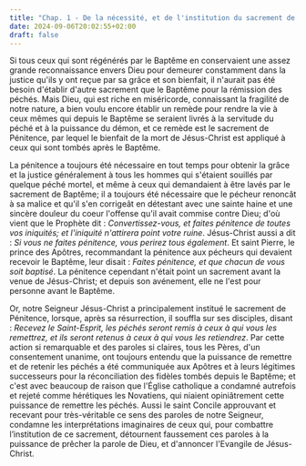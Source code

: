 ```yaml
---
title: "Chap. 1 - De la nécessité, et de l'institution du sacrement de Pénitence"
date: 2024-09-06T20:02:55+02:00
draft: false
---
```



Si tous ceux qui sont régénérés par le Baptême en conservaient une assez grande reconnaissance envers Dieu pour demeurer constamment dans la justice qu'ils y ont reçue par sa grâce et son bienfait, il n'aurait pas été besoin d'établir d'autre sacrement que le Baptême pour la rémission des péchés. Mais Dieu, qui est riche en miséricorde, connaissant la fragilité de notre nature, a bien voulu encore établir un remède pour rendre la vie à ceux mêmes qui depuis le Baptême se seraient livrés à la servitude du péché et à la puissance du démon, et ce remède est le sacrement de Pénitence, par lequel le bienfait de la mort de Jésus-Christ est appliqué à ceux qui sont tombés après le Baptême.

La pénitence a toujours été nécessaire en tout temps pour obtenir la grâce et la justice généralement à tous les hommes qui s'étaient souillés par quelque péché mortel, et même à ceux qui demandaient à être lavés par le sacrement de Baptême; il a toujours été nécessaire que le pécheur renoncât à sa malice et qu'il s'en corrigeât en détestant avec une sainte haine et une sincère douleur du coeur l'offense qu'il avait commise contre Dieu; d'où vient que le Prophète dit : *Convertissez-vous, et faites pénitence de toutes vos iniquités; et l'iniquité n'attirera point votre ruine*. Jésus-Christ aussi a dit : *Si vous ne faites pénitence, vous perirez tous également*. Et saint Pierre, le prince des Apôtres, recommandant la pénitence aux pécheurs qui devaient recevoir le Baptême, leur disait : *Faites pénitence, et que chacun de vous soit baptisé*. La pénitence cependant n'était point un sacrement avant la venue de Jésus-Christ; et depuis son avénement, elle ne l'est pour personne avant le Baptême. 

Or, notre Seigneur Jésus-Christ a principalement institué le sacrement de Pénitence, lorsque, après sa résurrection, il souffla sur ses disciples, disant : *Recevez le Saint-Esprit, les péchés seront remis à ceux à qui vous les remettrez, et ils seront retenus à ceux à qui vous les retiendrez*. Par cette action si remarquable et des paroles si claires, tous les Pères, d'un consentement unanime, ont toujours entendu que la puissance de remettre et de retenir les péchés a été communiquée aux Apôtres et à leurs légitimes successeurs pour la réconciliation des fidèles tombés depuis le Baptême; et c'est avec beaucoup de raison que l'Église catholique a condamné autrefois et rejeté comme hérétiques les Novatiens, qui niaient opiniâtrement cette puissance de remettre les péchés. Aussi le saint Concile approuvant et recevant pour très-véritable ce sens des paroles de notre Seigneur, condamne les interprétations imaginaires de ceux qui, pour combattre l’institution de ce sacrement, détournent faussement ces paroles à la puissance de prêcher la parole de Dieu, et d'annoncer l'Evangile de Jésus-Christ.

